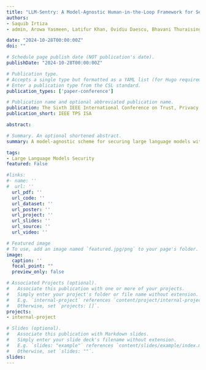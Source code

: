 ```yaml
---
title: "LLM-Sentry: A Model-Agnostic Human-in-the-Loop Framework for Securing Large Language Models"
authors:
- Saquib Irtiza
- admin, Arowa Yasmeen, Latifur Khan, Ovidiu Daescu, Bhavani Thuraisingham

date: "2024-10-28T00:00:00Z"
doi: ""

# Schedule page publish date (NOT publication's date).
publishDate: "2024-10-28T00:00:00Z"

# Publication type.
# Accepts a single type but formatted as a YAML list (for Hugo requirements).
# Enter a publication type from the CSL standard.
publication_types: ['paper-conference']

# Publication name and optional abbreviated publication name.
publication: The Sixth IEEE International Conference on Trust, Privacy and Security in Intelligent Systems, and Applications
publication_short: IEEE TPS ISA

abstract: 

# Summary. An optional shortened abstract.
summary: A model-agnostic scheme for securing large language models with human-in-the-loop.

tags:
- Large Language Models Security
featured: False

#links:
#- name: ''
#  url: ''
  url_pdf: ''
  url_code: ''
  url_dataset: ''
  url_poster: ''
  url_project: ''
  url_slides: ''
  url_source: ''
  url_video: ''

# Featured image
# To use, add an image named `featured.jpg/png` to your page's folder. 
image:
  caption: ''
  focal_point: ""
  preview_only: false

# Associated Projects (optional).
#   Associate this publication with one or more of your projects.
#   Simply enter your project's folder or file name without extension.
#   E.g. `internal-project` references `content/project/internal-project/index.md`.
#   Otherwise, set `projects: []`.
projects:
- internal-project

# Slides (optional).
#   Associate this publication with Markdown slides.
#   Simply enter your slide deck's filename without extension.
#   E.g. `slides: "example"` references `content/slides/example/index.md`.
#   Otherwise, set `slides: ""`.
slides:
---
```


<!--
This work is driven by the results in my [previous paper](/publication/conference-paper/) on LLMs.

{{% callout note %}}
Create your slides in Markdown - click the *Slides* button to check out the example.
{{% /callout %}}

Add the publication's **full text** or **supplementary notes** here. You can use rich formatting such as including [code, math, and images](https://docs.hugoblox.com/content/writing-markdown-latex/).
-->
